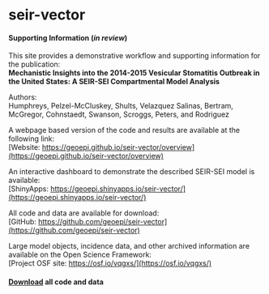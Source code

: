 # seir-vector

#### Supporting Information (*in review*) 
This site provides a demonstrative workflow and supporting information for the publication:  
**Mechanistic Insights into the 2014-2015 Vesicular Stomatitis Outbreak in the United States: A SEIR-SEI Compartmental Model Analysis**  
  
Authors:  
Humphreys, Pelzel-McCluskey, Shults, Velazquez Salinas, Bertram, McGregor, Cohnstaedt, Swanson, Scroggs, Peters, and Rodriguez         
  
A webpage based version of the code and results are available at the following link:  
[Website: https://geoepi.github.io/seir-vector/overview](https://geoepi.github.io/seir-vector/overview)    
   
An interactive dashboard to demonstrate the described SEIR-SEI model is available:   
[ShinyApps: https://geoepi.shinyapps.io/seir-vector/](https://geoepi.shinyapps.io/seir-vector/)  
  
All code and data are available for download:       
[GitHub: https://github.com/geoepi/seir-vector](https://github.com/geoepi/seir-vector)    
  
Large model objects, incidence data, and other archived information are available on the Open Science Framework:  
[Project OSF site: https://osf.io/vqgxs/](https://osf.io/vqgxs/)       
   
#### <a class="github-button" href="https://github.com/geoepi/seir-vector/archive/refs/heads/main.zip" data-color-scheme="no-preference: dark; light: light; dark: dark;" data-icon="octicon-download" data-size="large" aria-label="Download buttons/github-buttons on GitHub">Download</a> all code and data 

